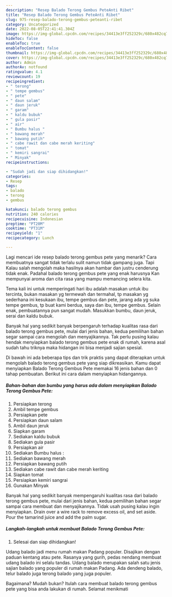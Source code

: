 ```yaml
---
description: "Resep Balado Terong Gembus PeteAnti Ribet"
title: "Resep Balado Terong Gembus PeteAnti Ribet"
slug: 975-resep-balado-terong-gembus-peteanti-ribet
category: Uncategorized
date: 2022-08-05T22:41:41.304Z
image: https://img-global.cpcdn.com/recipes/34413e3ff252329c/680x482cq70/balado-terong-gembus-pete-foto-resep-utama.jpg
hideToc: false
enableToc: true
enableTocContent: false
thumbnail: https://img-global.cpcdn.com/recipes/34413e3ff252329c/680x482cq70/balado-terong-gembus-pete-foto-resep-utama.jpg
cover: https://img-global.cpcdn.com/recipes/34413e3ff252329c/680x482cq70/balado-terong-gembus-pete-foto-resep-utama.jpg
author: Admin
authorAv: notfound
ratingvalue: 4.1
reviewcount: 19
recipeingredient:
- " terong"
- " tempe gembus"
- " pete"
- " daun salam"
- " daun jeruk"
- " garam"
- " kaldu bubuk"
- " gula pasir"
- " air"
- " Bumbu halus "
- " bawang merah"
- " bawang putih"
- " cabe rawit dan cabe merah keriting"
- " tomat"
- " kemiri sangrai"
- " Minyak"
recipeinstructions:

- "Sudah jadi dan siap dihidangkan!"
categories:
- Resep
tags:
- balado
- terong
- gembus

katakunci: balado terong gembus 
nutrition: 240 calories
recipecuisine: Indonesian
preptime: "PT20M"
cooktime: "PT31M"
recipeyield: "1"
recipecategory: Lunch

---
```



Lagi mencari ide resep balado terong gembus pete yang menarik? Cara membuatnya sangat tidak terlalu sulit namun tidak gampang juga. Tapi Kalau salah mengolah maka hasilnya akan hambar dan justru cenderung tidak enak. Padahal balado terong gembus pete yang enak harusnya Kan mempunyai aroma dan cita rasa yang mampu memancing selera kita.


Tema kali ini untuk memperingati hari ibu adalah masakan untuk ibu tercinta, bukan masakan yg termewah dan termahal, tp masakan yg sederhana ini kesukaan ibu, tempe gembus dan pete, jarang ada yg suka tempe gembus, tp buat kami berdua, saya dan ibu, tempe gembus. Selain enak, pembuatannya pun sangat mudah. Masukkan bumbu, daun jeruk, serai dan kaldu bubuk.

Banyak hal yang sedikit banyak berpengaruh terhadap kualitas rasa dari balado terong gembus pete, mulai dari jenis bahan, kedua pemilihan bahan segar sampai cara mengolah dan menyajikannya. Tak perlu pusing kalau hendak menyiapkan balado terong gembus pete enak di rumah, karena asal sudah tahu triknya maka hidangan ini bisa menjadi sajian spesial.


Di bawah ini ada beberapa tips dan trik praktis yang dapat diterapkan untuk mengolah balado terong gembus pete yang siap dikreasikan. Kamu dapat menyiapkan Balado Terong Gembus Pete memakai 16 jenis bahan dan 0 tahap pembuatan. Berikut ini cara dalam menyiapkan hidangannya.

<!--inarticleads1-->

##### Bahan-bahan dan bumbu yang harus ada dalam menyiapkan Balado Terong Gembus Pete:

1. Persiapkan  terong
1. Ambil  tempe gembus
1. Persiapkan  pete
1. Persiapkan  daun salam
1. Ambil  daun jeruk
1. Siapkan  garam
1. Sediakan  kaldu bubuk
1. Sediakan  gula pasir
1. Persiapkan  air
1. Sediakan  Bumbu halus :
1. Sediakan  bawang merah
1. Persiapkan  bawang putih
1. Sediakan  cabe rawit dan cabe merah keriting
1. Siapkan  tomat
1. Persiapkan  kemiri sangrai
1. Gunakan  Minyak


Banyak hal yang sedikit banyak mempengaruhi kualitas rasa dari balado terong gembus pete, mulai dari jenis bahan, kedua pemilihan bahan segar sampai cara membuat dan menyajikannya. Tidak usah pusing kalau ingin menyiapkan. Drain over a wire rack to remove excess oil, and set aside. Pour the tamarind juice and add the palm sugar. 

<!--inarticleads2-->

##### Langkah-langkah untuk membuat Balado Terong Gembus Pete:


1. Selesai dan siap dihidangkan!

Udang balado jadi menu rumah makan Padang populer. Disajikan dengan paduan kentang atau pete. Rasanya yang gurih, pedas nendang membuat udang balado ini selalu tandas. Udang balado merupakan salah satu jenis sajian balado yang populer di rumah makan Padang. Ada dendeng balado, telur balado juga terong balado yang juga populer. 

Bagaimana? Mudah bukan? Itulah cara membuat balado terong gembus pete yang bisa anda lakukan di rumah. Selamat menikmati

